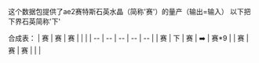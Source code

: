 这个数据包提供了ae2赛特斯石英水晶（简称'赛'）的量产（输出=输入）
以下把下界石英简称'下'

合成表：
| 赛 | 赛 | 赛 |  |  |
| -- | -- | -- | -- | -- |
| 赛 | 下 | 赛 | ➡️ | 赛*9 |
| 赛 | 赛 | 赛 |  |  |

